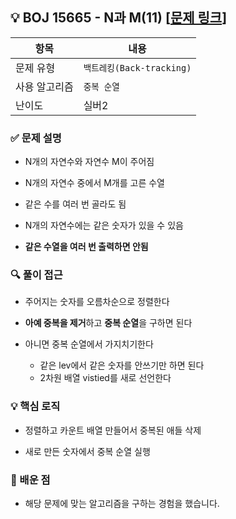 ## 💡 BOJ 15665 - N과 M(11) [[문제 링크](https://www.acmicpc.net/problem/15665)]

| 항목 | 내용 |
|------|------|
| 문제 유형 | `백트레킹(Back-tracking)` |
| 사용 알고리즘 | `중복 순열` |
| 난이도 | 실버2 |

### ✅ 문제 설명
- N개의 자연수와 자연수 M이 주어짐

- N개의 자연수 중에서 M개를 고른 수열

- 같은 수를 여러 번 골라도 됨

- N개의 자연수에는 같은 숫자가 있을 수 있음

- **같은 수열을 여러 번 출력하면 안됨**

### 🔍 풀이 접근
- 주어지는 숫자를 오름차순으로 정렬한다

- **아예 중복을 제거**하고 **중복 순열**을 구하면 된다

- 아니면 중복 순열에서 가지치기한다
    - 같은 lev에서 같은 숫자를 안쓰기만 하면 된다
    - 2차원 배열 vistied를 새로 선언한다

### 💡 핵심 로직
- 정렬하고 카운트 배열 만들어서 중복된 애들 삭제

- 새로 만든 숫자에서 중복 순열 실행

### 📌 배운 점
- 해당 문제에 맞는 알고리즘을 구하는 경험을 했습니다.